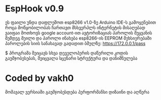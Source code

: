 # EspHook v0.9
ეს ფაილი უნდა დაფლეშოთ esp8266 v1.0-ზე Arduino IDE-ს გამოყენებით
როცა მოწყობილობას ჩართავთ მსხვერპლს ინტერნეტის მისაღებად
ვაიფაი მოთხოვს google account-ით ავტორიზაციას
პაროლის შეყვანის შემდეგ მეილი და პაროლი ინახება 
esp8266-ის EEPROM მეხსიერებაში
პაროლების სიის სანახავად გადადით ბმულზე: https://172.0.0.1/pass

$ პროგრამა შეიცავს სხვა დეველოპერის დაწერილი კოდის გაუმჯობესებას,
შეიცვალა სცენარი სტრუქტურა და დანიშნულება
# Coded by vakh0

მომავალ ვერსიაში გაუმჯობესდება პერფორმანსი დიზაინი და აღწერა
